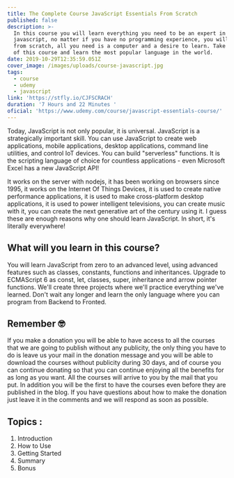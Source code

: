 ```yaml
---
title: The Complete Course JavaScript Essentials From Scratch
published: false
description: >-
  In this course you will learn everything you need to be an expert in
  javascript, no matter if you have no programming experience, you will learn
  from scratch, all you need is a computer and a desire to learn. Take advantage
  of this course and learn the most popular language in the world.
date: 2019-10-29T12:35:59.051Z
cover_image: /images/uploads/course-javascript.jpg
tags:
  - course
  - udemy
  - javascript
link: 'https://stfly.io/CJFSCRACH'
duration: '7 Hours and 22 Minutes '
oficial: 'https://www.udemy.com/course/javascript-essentials-course/'
---
```

Today, JavaScript is not only popular, it is universal. JavaScript is a strategically important skill. You can use JavaScript to create web applications, mobile applications, desktop applications, command line utilities, and control IoT devices. You can build "serverless" functions. It is the scripting language of choice for countless applications - even Microsoft Excel has a new JavaScript API!

It works on the server with nodejs, it has been working on browsers since 1995, it works on the Internet Of Things Devices, it is used to create native performance applications, it is used to make cross-platform desktop applications, it is used to power intelligent televisions, you can create music with it, you can create the next generative art of the century using it. I guess these are enough reasons why one should learn JavaScript. In short, it's literally everywhere!

## What will you learn in this course?

You will learn JavaScript from zero to an advanced level, using advanced features such as classes, constants, functions and inheritances. Upgrade to ECMAScript 6 as const, let, classes, super, inheritance and arrow pointer functions. We'll create three projects where we'll practice everything we've learned. Don't wait any longer and learn the only language where you can program from Backend to Fronted.

## Remember 🤓

If you make a donation you will be able to have access to all the courses that we are going to publish without any publicity, the only thing you have to do is leave us your mail in the donation message and you will be able to download the courses without publicity during 30 days, and of course you can continue donating so that you can continue enjoying all the benefits for as long as you want. All the courses will arrive to you by the mail that you put. In addition you will be the first to have the courses even before they are published in the blog. If you have questions about how to make the donation just leave it in the comments and we will respond as soon as possible.

## Topics :

1. Introduction
2. How to Use
3. Getting Started
4. Summary
5. Bonus
